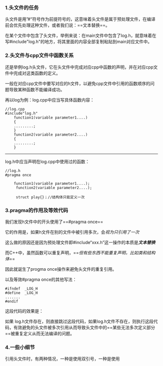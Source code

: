### 1.头文件的任务

头文件是用”#“符号作为前提符号的，这意味着头文件是属于预处理文件，在编译前会优先处理这种文件，或者我们说：==文本替换==。

在某个文件中包含了头文件，举例来说：在main文件中包含了log.h，就意味着在写#include"log.h"的地方，将其里面的内容全部复制粘贴到main对应文件中。


### 2.头文件与cpp文件中函数关系

还是举例log.h头文件，它在头文件中完成对应cpp中函数的声明，并在对应cpp文件中完成对这类函数的定义。

一般在对应cpp文件中要写对应的h文件，以避免cpp文件中引用的函数顺序的问题导致某种函数不能编译成功。

再以log为例：log.cpp中应当写具体函数内容：

```
//log.cpp
#include"log.h"
	function1(variable parameter1....)
	{
	.........;
	}
	function2(variable parameter2....)
	{
	.........;
	}	

```

---
log.h中应当声明在log.cpp中使用过的函数：

```
//log.h
#pragma once

	function1(variable parameter1....);
	 function2(variable parameter2....);
	 
	 struct play{}；//结构体只能定义一次

```



### 3.pragma的作用及等效代码


我们发现h文件中的开头使用了==#pragma once==

它的作用是，如果h文件在别的文件中被引用多次，会*视为只引用了一次*

这么做的原因还是因为预处理文件即#include“xxx.h”这一操作的本质是***文本替换***


而C++中，虽然函数可以重复声明，==*但有些东西不能重复声明，比如类和结构体*==

因此就诞生了progma once操作来避免头文件的重复引用。

以及等效#pragma once的其他写法：

```
#ifndef  _LOG_H
#define  _LOG_H
.......
#endif
```
这段代码的效果是：

如果 log.h文件存在，则直接跳过这段代码，如果log.h文件不存在，则执行这段代码，有效避免的头文件被多次引用从而导致头文件中的==某些无法多次定义部分==被重复定义从而无法编译的问题。


### 4.一些小细节

引用头文件时，有两种情况，一种是使用双引号，一种是使用